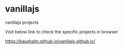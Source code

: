 # vanillajs
vanillajs projects


Visit below link to check the specific projects in browser

https://kaushalm.github.io/vanillajs.github.io/
